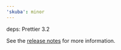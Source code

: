 ```yaml
---
'skuba': minor
---
```


deps: Prettier 3.2

See the [release notes](https://prettier.io/blog/2024/01/12/3.2.0) for more information.
